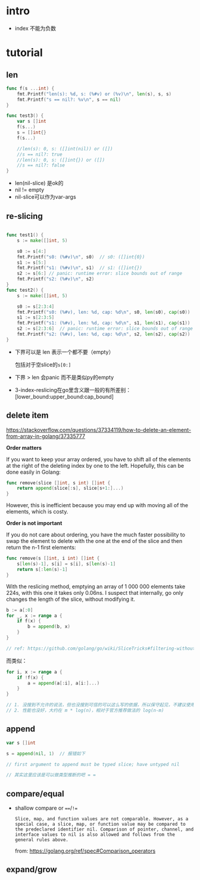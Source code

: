 # intro



* index 不能为负数





# tutorial



## len

```go
func f(s ...int) {
	fmt.Printf("len(s): %d, s: (%#v) or (%v)\n", len(s), s, s)
	fmt.Printf("s == nil?: %v\n", s == nil)
}

func test3() {
	var s []int
	f(s...)
	s = []int{}
	f(s...)

	//len(s): 0, s: ([]int(nil)) or ([])
	//s == nil?: true
	//len(s): 0, s: ([]int{}) or ([])
	//s == nil?: false
}
```



* len(nil-slice) 是ok的
* nil != empty
* nil-slice可以作为var-args





## re-slicing



```go

func test1() {
	s := make([]int, 5)

	s0 := s[4:]
	fmt.Printf("s0: (%#v)\n", s0)  // s0: ([]int{0})
	s1 := s[5:]
	fmt.Printf("s1: (%#v)\n", s1)  // s1: ([]int{})
	s2 := s[6:] // panic: runtime error: slice bounds out of range
	fmt.Printf("s2: (%#v)\n", s2)
}
func test2() {
	s := make([]int, 5)

	s0 := s[2:3:4]
	fmt.Printf("s0: (%#v), len: %d, cap: %d\n", s0, len(s0), cap(s0))  // s0: ([]int{0}), len: 1, cap: 2
	s1 := s[2:3:5]
	fmt.Printf("s1: (%#v), len: %d, cap: %d\n", s1, len(s1), cap(s1))  // s1: ([]int{0}), len: 1, cap: 3
	s2 := s[2:3:6]  // panic: runtime error: slice bounds out of range
	fmt.Printf("s2: (%#v), len: %d, cap: %d\n", s2, len(s2), cap(s2))
}
```





* 下界可以是 len 表示一个都不要（empty）

  包括对于空slice的`s[0:]`

* 下界 > len 会panic 而不是类似py的empty

* 3-index-reslicing在go里含义跟一般的有所差别： [lower_bound:upper_bound:cap_bound]





## delete item

https://stackoverflow.com/questions/37334119/how-to-delete-an-element-from-array-in-golang/37335777

**Order matters**

If you want to keep your array ordered, you have to shift all of the elements at the right of the deleting index by one to the left. Hopefully, this can be done easily in Golang:

```Go
func remove(slice []int, s int) []int {
    return append(slice[:s], slice[s+1:]...)
}
```

However, this is inefficient because you may end up with moving all of the elements, which is costy.

**Order is not important**

If you do not care about ordering, you have the much faster possibility to swap the element to delete with the one at the end of the slice and then return the n-1 first elements:

```Go
func remove(s []int, i int) []int {
    s[len(s)-1], s[i] = s[i], s[len(s)-1]
    return s[:len(s)-1]
}
```

With the reslicing method, emptying an array of 1 000 000 elements take 224s, with this one it takes only 0.06ns. I suspect that internally, go only changes the length of the slice, without modifying it.





```go
b := a[:0]
for _, x := range a {
	if f(x) {
		b = append(b, x)
	}
}	

// ref: https://github.com/golang/go/wiki/SliceTricks#filtering-without-allocating
```



而类似： 

```go
for i, x := range a {
    if !f(x) {
        a = append(a[:i], a[i:]...)
    }
}

// 1. 没搜到不允许的说法，但也没搜到可信的可以这么写的依据，所以保守起见，不建议使用
// 2. 性能也没好，大约在 m * log(n)，相对于官方推荐做法的 log(n-m)
```







## append



```go
var s []int

s = append(nil, 1)  // 报错如下

// first argument to append must be typed slice; have untyped nil

// 其实这里应该是可以做类型推断的吧 = =
```



## compare/equal



* shallow compare or `==`/`!=`

  ```
  Slice, map, and function values are not comparable. However, as a special case, a slice, map, or function value may be compared to the predeclared identifier nil. Comparison of pointer, channel, and interface values to nil is also allowed and follows from the general rules above.
  ```

  from: https://golang.org/ref/spec#Comparison_operators

  

## expand/grow





















